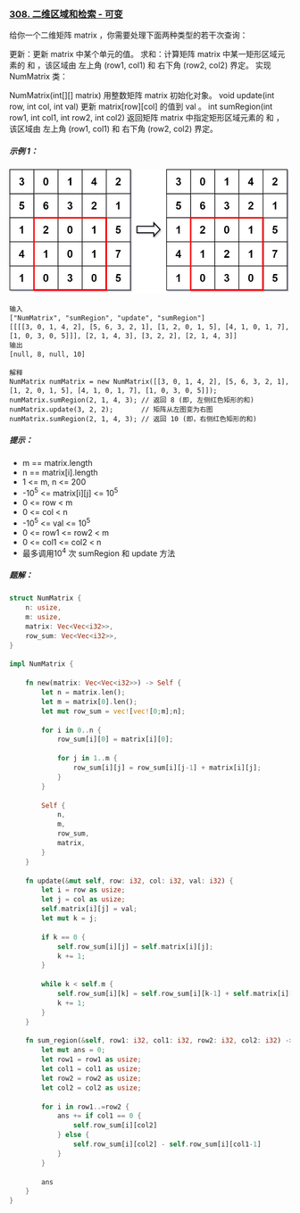 ### [308. 二维区域和检索 - 可变](https://leetcode.cn/problems/range-sum-query-2d-mutable/)
给你一个二维矩阵 matrix ，你需要处理下面两种类型的若干次查询：

更新：更新 matrix 中某个单元的值。
求和：计算矩阵 matrix 中某一矩形区域元素的 和 ，该区域由 左上角 (row1, col1) 和 右下角 (row2, col2) 界定。
实现 NumMatrix 类：

NumMatrix(int[][] matrix) 用整数矩阵 matrix 初始化对象。
void update(int row, int col, int val) 更新 matrix[row][col] 的值到 val 。
int sumRegion(int row1, int col1, int row2, int col2) 返回矩阵 matrix 中指定矩形区域元素的 和 ，该区域由 左上角 (row1, col1) 和 右下角 (row2, col2) 界定。


##### 示例 1：
![img.png](img.png)
```
输入
["NumMatrix", "sumRegion", "update", "sumRegion"]
[[[[3, 0, 1, 4, 2], [5, 6, 3, 2, 1], [1, 2, 0, 1, 5], [4, 1, 0, 1, 7], [1, 0, 3, 0, 5]]], [2, 1, 4, 3], [3, 2, 2], [2, 1, 4, 3]]
输出
[null, 8, null, 10]

解释
NumMatrix numMatrix = new NumMatrix([[3, 0, 1, 4, 2], [5, 6, 3, 2, 1], [1, 2, 0, 1, 5], [4, 1, 0, 1, 7], [1, 0, 3, 0, 5]]);
numMatrix.sumRegion(2, 1, 4, 3); // 返回 8 (即, 左侧红色矩形的和)
numMatrix.update(3, 2, 2);       // 矩阵从左图变为右图
numMatrix.sumRegion(2, 1, 4, 3); // 返回 10 (即，右侧红色矩形的和)
```

##### 提示：
- m == matrix.length
- n == matrix[i].length
- 1 <= m, n <= 200
- -10<sup>5</sup> <= matrix[i][j] <= 10<sup>5</sup>
- 0 <= row < m
- 0 <= col < n
- -10<sup>5</sup> <= val <= 10<sup>5</sup>
- 0 <= row1 <= row2 < m
- 0 <= col1 <= col2 < n
- 最多调用10<sup>4</sup> 次 sumRegion 和 update 方法

##### 题解：
```rust
struct NumMatrix {
    n: usize,
    m: usize,
    matrix: Vec<Vec<i32>>,
    row_sum: Vec<Vec<i32>>,
}

impl NumMatrix {

    fn new(matrix: Vec<Vec<i32>>) -> Self {
        let n = matrix.len();
        let m = matrix[0].len();
        let mut row_sum = vec![vec![0;m];n];

        for i in 0..n {
            row_sum[i][0] = matrix[i][0];

            for j in 1..m {
                row_sum[i][j] = row_sum[i][j-1] + matrix[i][j];
            }
        }

        Self {
            n,
            m,
            row_sum,
            matrix,
        }
    }
    
    fn update(&mut self, row: i32, col: i32, val: i32) {
        let i = row as usize;
        let j = col as usize;
        self.matrix[i][j] = val;
        let mut k = j;

        if k == 0 {
            self.row_sum[i][j] = self.matrix[i][j];
            k += 1;
        }

        while k < self.m {
            self.row_sum[i][k] = self.row_sum[i][k-1] + self.matrix[i][k];
            k += 1;
        }
    }
    
    fn sum_region(&self, row1: i32, col1: i32, row2: i32, col2: i32) -> i32 {
        let mut ans = 0;
        let row1 = row1 as usize;
        let col1 = col1 as usize;
        let row2 = row2 as usize;
        let col2 = col2 as usize;

        for i in row1..=row2 {
            ans += if col1 == 0 {
                self.row_sum[i][col2]
            } else {
                self.row_sum[i][col2] - self.row_sum[i][col1-1]
            }
        }

        ans
    }
}

```
